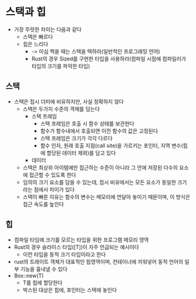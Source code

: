 # 스택과 힙
- 가장 뚜렷한 차이는 다음과 같다
    - 스택은 빠르다
    - 힙은 느리다
        - -> 미심 쩍을 때는 스택을 택하라(일반적인 프로그래밍 언어)
        - Rust의 경우 Sized를 구현한 타입을 사용하라(컴파일 시점에 컴파일러가 타입의 크기를 파악한 타입)
## 스택
- 스택은 접시 더미에 비유하지만, 사실 정확하지 않다
    - 스택은 두가지 수준의 객체를 담는다
        - 스택 프레임
            - 스택 프레임은 호출 시 함수 상태를 보관한다
            - 함수가 함수내에서 호출되면 이전 함수의 값은 고정된다
            - 스택 프레임은 크기가 각각 다르다
            - 함수 인자, 원래 호출 지점(call site)을 가르키는 포인터, 지역 변수(힙에 할당된 데이터 제외)를 담고 있다
        - 데이터
    - 스택은 최상위 아이템에만 접근하는 수준이 아니라 그 안에 저장된 다수의 요소에 접근할 수 있도록 한다
    - 임의의 크기 요소를 담을 수 있는데, 접시 비유에서는 모든 요소가 동일한 크기라는 점에서 차이가 있다
    - 스택이 빠른 이유는 함수의 변수는 메모리에 연달아 놓이기 때문이며, 이 방식은 접근 속도를 높인다
## 힙
- 컴파일 타임에 크기를 모르는 타입을 위한 프로그램 메모리 영역
- Rust의 경우 슬라이스 타입([T])이 자주 언급되는 예시이다
    - 이런 타입을 동적 크기 타입이라고 한다
- rust의 트레이트 객체가 대표적인 힙영역이며, 컨테이너에 끼워넣어 동적 언어의 일부 기능을 흉내낼 수 있다
- Box::new(T)
    - T를 힙에 할당한다
    - 박스된 대상은 힙에, 포인터는 스택에 놓인다